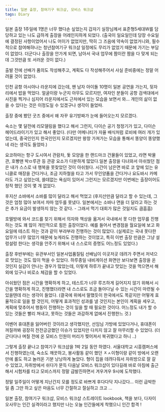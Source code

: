 ```yaml
---
title: 일본 출장, 참여기구 워크샵, 모비스 워크샵
tags: Diary
---
```


일본 출장 1주일에 1명은 너무 했다손 싶었는지 갑자기 실장님께서 표준형5세대W를 담당하고 있는 나도 급하게 출장을 어레인지하게 되었다.
(출국이 일요일인데 당장 수요일에 결정된 사항이었어서 나도 어이가 없었지만, 딱히 그 즈음에 약속이 없었거니와, 필수적으로 참여해햐나는 청년참여기구 워크샵 일정에도 무리가 없었기 때문에 가기는 부담이 없었다. 더군다나 출장을 안가게 되면, 남아서 국내 업무에 짬이란 짬을 다 맞게 되는데 그것만큼 또 서러운 것이 없다.)

출발 전에 선배가 품의도 작성해주고, 계획도 다 작성해주어서 사실 준비중에는 정말 어려울 것이 없었다.

인천 공항 아시아나 라운지에 갔는데, 왠 남자 아이돌 10명이 일본 공연을 가는지, 뒷자리에서 밥을 먹었다. 얼굴이랑 누군지 아무도 모르지만, 여자인 분들이 공항 검색대에서 사진을 찍거나 심지어 라운지에서도 근처에서 있는 모습을 보면서 와... 개인의 삶이 없을 수 있다는 것은 이정도일 수 있겠구나 생각이 들었따.

출장 중에 봤던 굿즈 중에서 왜 자꾸 유기방짜가 눈에 들어오는지 모르겠다.

숙소는 몇 달전에 리모델링을 했다고 해서 그런지, 다이슨 공기 청정기가 있고, 다이슨 헤어드라이기가 있고 해서 좋았다. (다만 어메니티가 자율 배식처럼 로비에 여러 개가 있었는데, 중국인인지 한국인인지 모르겠지만 왕창 가져가는 모습을 통해서 똥양이 똥양했네 라는 생각도 들었따.)

요코하마는 항구 도시여서 관람차, 돛 모양을 한 랜드마크 건물들이 있었고, 라면 박물관, 호빵맨 박ㅁ루관 등 관광 요소가 다분하게 많았다.일본 출장을 다녀와서 아쉬웠던 점은 내가 스스로 내 행복을 못찾았던 것이 아쉬웠다. 시간이 남은면 바로 코 앞에 있는 유니클로 매장을 간다거나, 조금 지하철을 타고 가서 무인양품을 간다거나 요도바시 카메라도 가고 싶었는데, 쓸데없는 욕심이 있어서 그런지는 모르겠지만 이번에는 출장이어도 정작 했던 것이 몇 개 없었다.

후지산 소바에서 소바를 많이 달라고 해서 먹었고 (후지산만큼 달라고 할 수 있는데, 그것은 엄청 많아 보여서 차마 엄두를 못냈다. 일본에서는 소바나 면을 더 달라고 하는 것은 추가 요금이 발생하지 않는 것 같다. - 그래서 먹기 대회가 많은 것일지도 큼흠흠)

호텔방에 와서 코드를 찾기 위해서 의자와 책상을 옮겨서 국내에서 못 다한 업무를 진행하는 것도 꽤 많이 개인적으로 힘든 출장이었다. 예를 들어서 변경점을 월요일에 보고 화요일에 테스트 하는 것과 같이 부랴부랴 진행하는 것이 많았다. (실제로는 국내 못다한 업무가 너무 많았기 때문에 늦게라도 진행하는 것이었고, 특히 이번 출장 만큼은 그냥 설렁설렁 한다는 생각을 안주기 위해서 내 스스로의 증명도 어느정도 있었다.)

출장 후반부에는 유관부서인 일본사업품질팀 선배님이 이곳저곳 데려가 주면서 저녁으로 맛있는 것도 많이 먹을 수 있었다. 하루종일 내비게이션 화면만 보다보면 출장을 온 것인지 실감이 안나는 경우가 많았는데, 이렇게 하루가 끝내고 맛있는 것을 먹으면서 해외에 있구나 비로소 체감을 할 수 있었다.

아쉬웠던 점은 시간을 명확하게 하고, 테스트가 너무 루즈하게 길어지지 않기 위해서 시간을 명확하게 하고, 진행했더라면 내 스스로도 조금 돌아다닐 수 있는 시간이 마련될 수 있을텐데 라는 생각이 들었다. (결국에 위에서 말했듯이 한국에서도 똑같지만 어떻게 효율적으로 일을 할 것인지, 어떻게 효과적인 성과를 낼 것인지는 본인이 계획을 세우고, 계획에 맞추어서 행동이 진행하는 것이 일을 할 때 필요한 것이다. 어느정도 내가 할 수 있는 것들은 빨리 쳐내고, 못하는 것들은 과감하게 없에서 진행한느 것.)

이벤어 휴대폰을 잃어버린 것이라고 생각했지만, 선임님 가방에 있었다거나, 휴대폰이 꺼질까봐 굉장히 전전긍긍했던 이슈가 있었지만 다치지 않고 잘 마무리할 수 있었다. (더군다다나 며칠 전에 온 모비스 인원이 머리가 찢어져서 복귀했다고 하니 ..)

그렇게 출장 끝나고 참여기구 워크샵을 1박 2일 동안 하였다. 서울대학교 시흥캠퍼스에서 진행하였는데, 숙소도 깨끗하고, 봉사활동 같이 했던 ㅈㅅ이형이랑 같이 방에서 오랜만에 롤도 하고 놀러온 기분 낭낭하게 놀았다. 형이 집을 데려다줘서 자취방으로 잘 갈 수 있었고, 자취방에서 쉬다가 문득 다음날 모비스 워크샵이 있다길래 바로 아침에 출근해서 시험차를 타고 모비스까지 정말 급발진하면서 겨우겨우 9시에 도착했다. 

정말 일주일이 어떻게 지난간지 모를 정도로 바쁘게 후다다닥 지나갔다... 이런 급박한 일 좀 그만 하고 싶은 마음도 너무 간절하고 절실하고 크고 ...

일본 출장, 참여기구 워크샵, 모비스 워크샵 스트레이트  lookbook, 책을 보다, 다자이 오사무는 인간 실격이라고 했지만 나는 오늘 인간들에게 착했으니 인간 합격 !